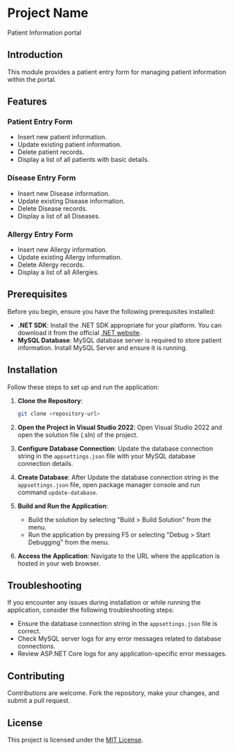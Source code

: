 # Project Name

Patient Information portal

## Introduction

This module provides a patient entry form for managing patient information within the portal.

## Features

### Patient Entry Form

- Insert new patient information.
- Update existing patient information.
- Delete patient records.
- Display a list of all patients with basic details.


### Disease Entry Form

- Insert new Disease information.
- Update existing Disease information.
- Delete Disease records.
- Display a list of all Diseases.

### Allergy Entry Form

- Insert new Allergy information.
- Update existing Allergy information.
- Delete Allergy records.
- Display a list of all Allergies.

## Prerequisites

Before you begin, ensure you have the following prerequisites installed:

- **.NET SDK**: Install the .NET SDK appropriate for your platform. You can download it from the official [.NET website](https://dotnet.microsoft.com/download).
- **MySQL Database**: MySQL database server is required to store patient information. Install MySQL Server and ensure it is running.

## Installation

Follow these steps to set up and run the application:

1. **Clone the Repository**: 
    ```bash
    git clone <repository-url>
    ```
    
2. **Open the Project in Visual Studio 2022**: 
    Open Visual Studio 2022 and open the solution file (.sln) of the project.

3. **Configure Database Connection**: 
    Update the database connection string in the `appsettings.json` file with your MySQL database connection details.
    
4. **Create Database**: 
    After Update the database connection string in the `appsettings.json` file, open package manager console and run command ```update-database```.

5. **Build and Run the Application**: 
    - Build the solution by selecting "Build > Build Solution" from the menu.
    - Run the application by pressing F5 or selecting "Debug > Start Debugging" from the menu.

6. **Access the Application**: 
    Navigate to the URL where the application is hosted in your web browser.

## Troubleshooting

If you encounter any issues during installation or while running the application, consider the following troubleshooting steps:

- Ensure the database connection string in the `appsettings.json` file is correct.
- Check MySQL server logs for any error messages related to database connections.
- Review ASP.NET Core logs for any application-specific error messages.

## Contributing

Contributions are welcome. Fork the repository, make your changes, and submit a pull request.

## License

This project is licensed under the [MIT License](LICENSE).
